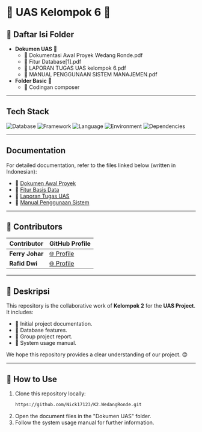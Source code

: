 # 🌟 UAS Kelompok 6 🌟

## 📂 Daftar Isi Folder
- **Dokumen UAS** 📄
  - 📘 Dokumentasi Awal Proyek Wedang Ronde.pdf
  - 📙 Fitur Database[1].pdf
  - 📗 LAPORAN TUGAS UAS kelompok 6.pdf
  - 📕 MANUAL PENGGUNAAN SISTEM MANAJEMEN.pdf
- **Folder Basic** 📁
  - 🔧 Codingan composer

---

## Tech Stack
![Database](https://img.shields.io/badge/database-MySQL-green) ![Framework](https://img.shields.io/badge/framework-Yii2-blue) ![Language](https://img.shields.io/badge/language-PHP-blue) ![Environment](https://img.shields.io/badge/environment-XAMPP-orange) ![Dependencies](https://img.shields.io/badge/dependencies-Composer-yellow)

---

## Documentation
For detailed documentation, refer to the files linked below (written in Indonesian):

- 📘 [Dokumen Awal Proyek](#)
- 📙 [Fitur Basis Data](#)
- 📗 [Laporan Tugas UAS](#)
- 📕 [Manual Penggunaan Sistem](#)

---

## 🤝 Contributors
| Contributor       | GitHub Profile                                  |
|-------------------|------------------------------------------------ |
| **Ferry Johar**    | [🌐 Profile](https://github.com/Ferryjohar)    |
| **Rafid Dwi**     | [🌐 Profile](https://github.com/rafiddwiputra) |

---

## 📝 Deskripsi
This repository is the collaborative work of **Kelompok 2** for the **UAS Project**. It includes:
- 📌 Initial project documentation.
- 📌 Database features.
- 📌 Group project report.
- 📌 System usage manual.

We hope this repository provides a clear understanding of our project. 😊

---

## 🚀 How to Use
1. Clone this repository locally:
   ```bash
   https://github.com/Nick17123/K2.WedangRonde.git
   ```
2. Open the document files in the "Dokumen UAS" folder.
3. Follow the system usage manual for further information.
